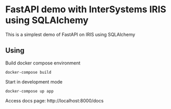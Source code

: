 # FastAPI demo with InterSystems IRIS using SQLAlchemy

This is a simplest demo of FastAPI on IRIS using SQLAlchemy

## Using

Build docker compose environment

```shell
docker-compose build
```

Start in development mode

```shell
docker-compose up app
```

Access docs page: http://localhost:8000/docs
